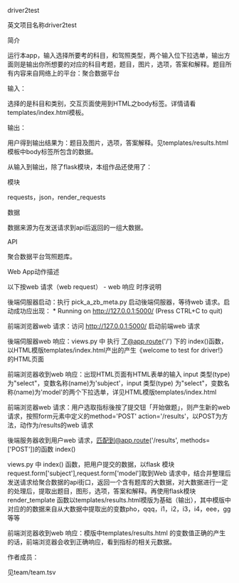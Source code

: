 driver2test

英文项目名称driver2test


简介


运行本app，输入选择所要考的科目，和驾照类型，两个输入位下拉选单，输出方面则是输出你所想要的对应的科目考题，题目，图片，选项，答案和解释。题目所有内容来自网络上的平台：聚合数据平台


输入：


选择的是科目和类别，交互页面使用到HTML之body标签。详情请看templates/index.html模板。


输出：


用户得到输出结果为：题目及图片，选项，答案解释。见templates/results.html模板中body标签所包含的数据。


从输入到输出，除了flask模块，本组作品还使用了：


模块


requests，json，render_requests


数据


数据来源为在发送请求到api后返回的一组大数据。


API


聚合数据平台驾照题库。



Web App动作描述



以下按web 请求（web request） - web 响应 时序说明



後端伺服器启动：执行 pick_a_zb_meta.py 启动後端伺服器，等待web 请求。启动成功应出现： * Running on http://127.0.0.1:5000/ (Press CTRL+C to quit)


前端浏览器web 请求：访问 http://127.0.0.1:5000/ 启动前端web 请求



後端伺服器web 响应：views.py 中 执行 了@app.route('/') 下的 index()函数，以HTML模版templates/index.html产出的产生《welcome to test for driver!》的HTML页面



前端浏览器收到web 响应：出现HTML页面有HTML表单的输入 input 类型(type) 为"select"，变数名称(name)为'subject'，input 类型(type) 为"select"，变数名称(name)为'model'的两个下拉选单，详见HTML模版templates/index.html



前端浏览器web 请求：用户选取指标後按了提交钮「开始做题」，则产生新的web 请求，按照form元素中定义的method='POST' action='/results'，以POST为方法，动作为/results的web 请求



後端服务器收到用户web 请求，匹配到@app.route('/results', methods=['POST'])的函数 index()



views.py 中 index() 函数，把用户提交的数据，以flask 模块request.form['subject'],request.form['model']取到Web 请求中，结合并整理后发送请求给聚合数据的api街口，返回一个含有题库的大数据，对大数据进行一定的处理后，提取出题目，图形，选项，答案和解释。再使用flask模块render_template 函数以templates/results.html模版为基础（输出），其中模版中对应的的数据来自从大数据中提取出的变数pho，qqq，i1，i2，i3，i4，eee，gg等等



前端浏览器收到web 响应：模版中templates/results.html 的变数值正确的产生的话，前端浏览器会收到正确响应，看到指标的相关元数据。



作者成员：



见team/team.tsv
